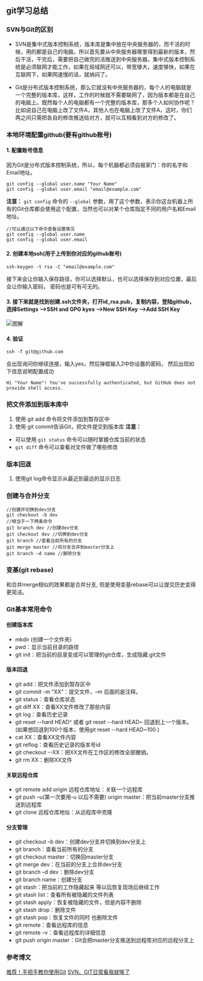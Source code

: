 ## git学习总结
### SVN与Git的区别
- SVN是集中式版本控制系统，版本库是集中放在中央服务器的，而干活的时候，用的都是自己的电脑，所以首先要从中央服务器哪里得到最新的版本，然后干活，干完后，需要把自己做完的活推送到中央服务器。集中式版本控制系统是必须联网才能工作，如果在局域网还可以，带宽够大，速度够快，如果在互联网下，如果网速慢的话，就纳闷了。

- Git是分布式版本控制系统，那么它就没有中央服务器的，每个人的电脑就是一个完整的版本库，这样，工作的时候就不需要联网了，因为版本都是在自己的电脑上。既然每个人的电脑都有一个完整的版本库，那多个人如何协作呢？比如说自己在电脑上改了文件A，其他人也在电脑上改了文件A，这时，你们两之间只需把各自的修改推送给对方，就可以互相看到对方的修改了。

### 本地环境配置github(要有github账号)
#### 1. 配置账号信息
因为Git是分布式版本控制系统，所以，每个机器都必须自报家门：你的名字和Email地址。
```
git config --global user.name "Your Name"
git config --global user.email "email@example.com"
```
**注意：** `git config` 命令的 `--global` 参数，用了这个参数，表示你这台机器上所有的Git仓库都会使用这个配置，当然也可以对某个仓库指定不同的用户名和Email地址。
```
//可以通过以下命令查看设置情况
git config --global user.name
git config --global user.email
```
#### 2. 创建本地ssh(用于上传到你对应的github账号)
```
ssh-keygen -t rsa -C "email@example.com"
```
接下来会让你输入保存路径，你可以选择默认，也可以选择保存到对应位置，最后会让你输入密码， 密码也是可有可无的。
#### 3. 接下来就是找到创建.ssh文件夹，打开id_rsa.pub，复制内容，登陆github，选择Settings –>SSH and GPG kyes –>New SSH Key –>Add SSH Key
![图解]()
#### 4. 验证
```
ssh -T git@github.com
```
会出现询问你继续连接，输入yes，然后弹框输入2中你设置的密码， 然后出现如下信息说明配置成功
```
Hi "Your Name"! You've successfully authenticated, but GitHub does not provide shell access.
```

### 把文件添加到版本库中
1. 使用 git add 命令将文件添加到暂存区中
2. 使用 git commit告诉Git，把文件提交到版本库
**注意：**
- 可以使用 `git status` 命令可以随时掌握仓库当前的状态
- `git diff` 命令可以查看对文件做了哪些修改

### 版本回退
1. 使用git log命令显示从最近到最远的显示日志

### 创建与合并分支
```
//创建并切换到dev分支
git checkout -b dev
//相当于一下两条命令
git branch dev //创建dev分支
git checkout dev //切换到dev分支
git branch //查看当前所有的分支
git merge master //将分支合并到master分支上
git branch –d name //删除分支
```
### 变基(git rebase)
和合并merge相似的效果都是合并分支, 但是使用变基rebase可以让提交历史变得更简洁。

### Git基本常用命令
#### 创建版本库
- mkdir (创建一个文件夹)
- pwd：显示当前目录的路径
- git init：把当前的目录变成可以管理的git仓库，生成隐藏.git文件
#### 版本回退
- git add：把文件添加到暂存区中
- git commit -m “XX”：提交文件，–m 后面的是注释。
- git status：查看仓库状态
- git diff  XX：查看XX文件修改了那些内容
- git log：查看历史记录
- git reset  --hard HEAD^ 或者 git reset  --hard HEAD~ 回退到上一个版本。(如果想回退到100个版本，使用git reset --hard HEAD~100 )
- cat XX：查看XX文件内容
- git reflog：查看历史记录的版本号id
- git checkout --XX：把XX文件在工作区的修改全部撤销。
- git rm XX：删除XX文件
#### 关联远程仓库
- git remote add origin 远程仓库地址：关联一个远程库
- git push –u(第一次要用-u 以后不需要) origin master：把当前master分支推送到远程库
- git clone 远程仓库地址：从远程库中克隆
#### 分支管理
- git checkout –b dev：创建dev分支并切换到dev分支上
- git branch：查看当前所有的分支
- git checkout master：切换回master分支
- git merge dev：在当前的分支上合并dev分支
- git branch –d dev：删除dev分支
- git branch name：创建分支
- git stash：把当前的工作隐藏起来 等以后恢复现场后继续工作
- git stash list：查看所有被隐藏的文件列表
- git stash apply：恢复被隐藏的文件，但是内容不删除
- git stash drop：删除文件
- git stash pop：恢复文件的同时 也删除文件
- git remote：查看远程库的信息
- git remote –v：查看远程库的详细信息
- git push origin master：Git会把master分支推送到远程库对应的远程分支上
### 参考博文
[推荐！手把手教你使用Git](http://blog.jobbole.com/78960/)
[SVN、GIT日常看我就够了](http://blog.jobbole.com/108834/?utm_source=blog.jobbole.com&utm_medium=relatedPosts)
